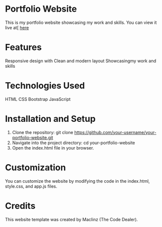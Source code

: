 # Portfolio Website
This is my portfolio website showcasing my work and skills. You can view it live at[ [here](utsav47.com.np/)

# Features
Responsive design with Clean and modern layout
Showcasingmy work and skills

# Technologies Used
HTML
CSS
Bootstrap
JavaScript

# Installation and Setup
1. Clone the repository:
git clone https://github.com/your-username/your-portfolio-website.git
2. Navigate into the project directory:
cd your-portfolio-website
3. Open the index.html file in your browser.

# Customization
You can customize the website by modifying the code in the index.html, style.css, and app.js files.

# Credits
This website template was created by Maclinz (The Code Dealer).

